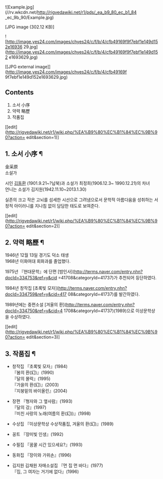 ![Example.jpg](//rv.wkcdn.net/http://rigvedawiki.net/r1/pds/_ea_b9_80_ec_b1_84
_ec_9b_90/Example.jpg)

[JPG image (302.12 KB)]

![http://image.yes24.com/images/chyes24/c/f/b/4/cfb49169f9f7ebf1e149d152e16936
29.jpg](http://image.yes24.com/images/chyes24/c/f/b/4/cfb49169f9f7ebf1e149d152
e1693629.jpg)

[[JPG external image]](http://image.yes24.com/images/chyes24/c/f/b/4/cfb49169f
9f7ebf1e149d152e1693629.jpg)

## Contents

    

1. 소서 小序 
2. 약력 略歷 
3. 작품집 

[[edit](http://rigvedawiki.net/r1/wiki.php/%EA%B9%80%EC%B1%84%EC%9B%90?action=
edit&section=1)]

## 1. 소서 小序 ¶

金采原  
소설가

  

시인 [김동환](%EA%B9%80%EB%8F%99%ED%99%98.md) (1901.9.21~?납북)과 소설가
최정희(1906.12.3~ 1990.12.21)의 차녀  
언니는 소설가 김지원(1942.11.10~2013.1.30)

  

실존의 크고 작은 고뇌를 섬세한 시선으로 그려냄으로서 문학적 아름다움을 성취하는 서정적 아이러니를 지나침 없이 담담한 태도로 보여준다.

[[edit](http://rigvedawiki.net/r1/wiki.php/%EA%B9%80%EC%B1%84%EC%9B%90?action=
edit&section=2)]

## 2. 약력 略歷 ¶

1946년 12월 13일 경기도 덕소 태생  
1968년 이화여대 회화과를 졸업했다.

  

1975년 『현대문학』에 단편 [밤인사](http://terms.naver.com/entry.nhn?docId=334753&ref=y&cid
=41708&categoryId=41737)가 추천되어 등단하였다.

  

1984년 창작집 [초록빛 모자](http://terms.naver.com/entry.nhn?docId=334759&ref=y&cid=417
08&categoryId=41737)를 발간하였다.

  

1989년에는 중편소설 [겨울의 환](http://terms.naver.com/entry.nhn?docId=334750&ref=y&cid=4
1708&categoryId=41737)(1989)으로 이상문학상을 수상하였다.

  

[[edit](http://rigvedawiki.net/r1/wiki.php/%EA%B9%80%EC%B1%84%EC%9B%90?action=
edit&section=3)]

## 3. 작품집 ¶

  * 창작집 
『초록빛 모자』(1984)  
『봄의 환(幻)』(1990)  
『달의 몰락』(1995)  
『가을의 환(幻)』(2003)  
『지붕밑의 바이올린』(2004)

  

  * 장편 
『형자와 그 옆사람』(1993)  
『달의 강』(1997)  
『미친 사랑의 노래(여름의 환(幻))』(1998)

  

  * 수상집
『이상문학상 수상작품집, 겨울의 환(幻)』(1989)

  

  * 꽁트
『장미빛 인생』(1992)

  

  * 수필집
『꿈꿀 시간 있으세요?』(1993)

  

  * 동화집
『장이와 가위손』(1996)

  

  * 김지원 김채원 자매소설집 
『먼 집 먼 바다』(1977)  
『집, 그 여자는 거기에 없다』(1996)

  

